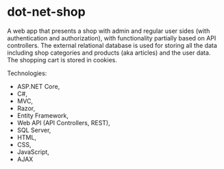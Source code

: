 # dot-net-shop
A web app that presents a shop with admin and regular user sides (with authentication 
and authorization), with functionality partially based on API controllers. The external relational database
is used for storing all the data including shop categories and products (aka articles) and the user data.
The shopping cart is stored in cookies.

Technologies: 
- ASP.NET Core,
- C#,
- MVC,
- Razor,
- Entity Framework,
- Web API (API Controllers, REST),
- SQL Server,
- HTML,
- CSS,
- JavaScript,
- AJAX

